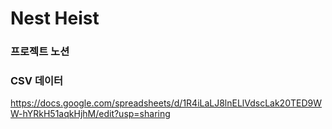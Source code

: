 # Nest Heist

### 프로젝트 노션

### CSV 데이터
https://docs.google.com/spreadsheets/d/1R4iLaLJ8lnELlVdscLak20TED9WW-hYRkH51aqkHjhM/edit?usp=sharing
